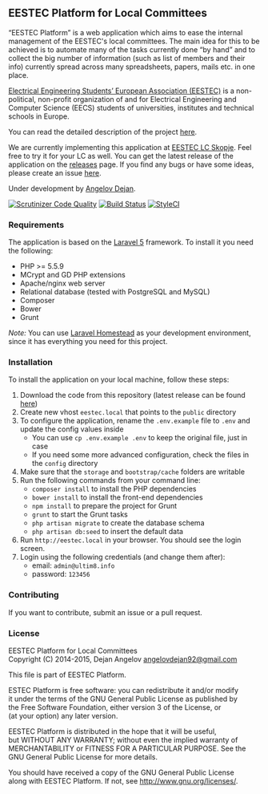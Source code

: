 ## EESTEC Platform for Local Committees

“EESTEC Platform” is a web application which aims to ease the internal management of the EESTEC's local committees.
The main idea for this to be achieved is to automate many of the tasks currently done “by hand” and to collect the big
number of information (such as list of members and their info) currently spread across many spreadsheets, papers, mails
etc. in one place.

[Electrical Engineering Students’ European Association (EESTEC)](http://eestec.net) is a non-political, non-profit
organization of and for Electrical Engineering and Computer Science (EECS) students of universities, institutes and
technical schools in Europe.

You can read the detailed description of the project [here](http://angelovdejan.me/2014/08/05/introducing-eestec-platform-for-local-committees.html).

We are currently implementing this application at [EESTEC LC Skopje](http://members.eestec-sk.org.mk/). Feel free to try it for your LC as well. You can get the latest release of the application on the [releases](https://github.com/angelov/eestec-platform/releases) page. If you find any bugs or have some ideas, please create an issue [here](https://github.com/angelov/eestec-platform/issues).

Under development by [Angelov Dejan](http://angelovdejan.me).

[![Scrutinizer Code Quality](https://scrutinizer-ci.com/g/angelov/eestec-platform/badges/quality-score.png?b=master)](https://scrutinizer-ci.com/g/angelov/eestec-platform/?branch=master)
[![Build Status](https://scrutinizer-ci.com/g/angelov/eestec-platform/badges/build.png?b=master)](https://scrutinizer-ci.com/g/angelov/eestec-platform/build-status/master)
[![StyleCI](https://styleci.io/repos/22167392/shield)](https://styleci.io/repos/22167392)

### Requirements

The application is based on the [Laravel 5](http://laravel.com) framework. To install it you need the following:

* PHP >= 5.5.9
* MCrypt and GD PHP extensions
* Apache/nginx web server
* Relational database (tested with PostgreSQL and MySQL)
* Composer
* Bower
* Grunt

*Note:* You can use [Laravel Homestead](http://laravel.com/docs/homestead) as your development environment, since it has everything you need for this project.

### Installation

To install the application on your local machine, follow these steps:

1. Download the code from this repository (latest release can be found [here](https://github.com/angelov/eestec-platform/releases))
2. Create new vhost `eestec.local` that points to the `public` directory
3. To configure the application, rename the `.env.example` file to `.env` and update the config values inside
    * You can use `cp .env.example .env` to keep the original file, just in case
    * If you need some more advanced configuration, check the files in the `config` directory
4. Make sure that the `storage` and `bootstrap/cache` folders are writable
5. Run the following commands from your command line:
    * `composer install` to install the PHP dependencies
    * `bower install` to install the front-end dependencies
    * `npm install` to prepare the project for Grunt
    * `grunt` to start the Grunt tasks
    * `php artisan migrate` to create the database schema
    * `php artisan db:seed` to insert the default data
6. Run `http://eestec.local` in your browser. You should see the login screen.
7. Login using the following credentials (and change them after):
    * email: `admin@ultim8.info`
    * password: `123456`

### Contributing

If you want to contribute, submit an issue or a pull request.

### License

EESTEC Platform for Local Committees    
Copyright (C) 2014-2015, Dejan Angelov <angelovdejan92@gmail.com>    
    
This file is part of EESTEC Platform.   
    
ESTEC Platform is free software: you can redistribute it and/or modify  
it under the terms of the GNU General Public License as published by    
the Free Software Foundation, either version 3 of the License, or   
(at your option) any later version. 
    
EESTEC Platform is distributed in the hope that it will be useful,  
but WITHOUT ANY WARRANTY; without even the implied warranty of  
MERCHANTABILITY or FITNESS FOR A PARTICULAR PURPOSE.  See the   
GNU General Public License for more details.    
    
You should have received a copy of the GNU General Public License   
along with EESTEC Platform.  If not, see <http://www.gnu.org/licenses/>.
